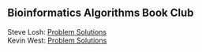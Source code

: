 ## Bioinformatics Algorithms Book Club

Steve Losh: [Problem Solutions](https://hg.stevelosh.com/bial/file)  
Kevin West: [Problem Solutions](https://github.com/kevin-west-10x/bioinformatics-algorithms)  
